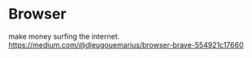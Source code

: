 # Browser
make money surfing the internet.
https://medium.com/@djeugouemarius/browser-brave-554921c17660
